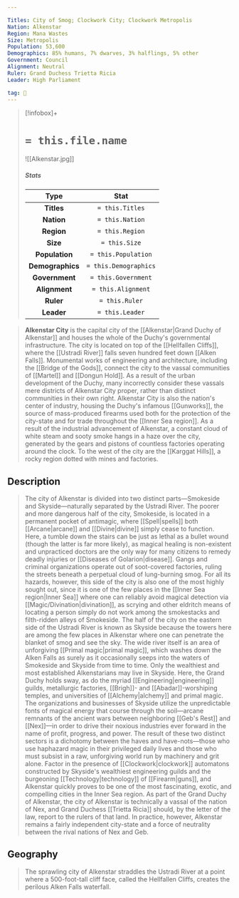 ```yaml
---

Titles: City of Smog; Clockwork City; Clockwork Metropolis
Nation: Alkenstar
Region: Mana Wastes
Size: Metropolis
Population: 53,600
Demographics: 85% humans, 7% dwarves, 3% halflings, 5% other
Government: Council
Alignment: Neutral
Ruler: Grand Duchess Trietta Ricia
Leader: High Parliament

tag: 🌃
---
```


> [!infobox]+
> #  `= this.file.name`
> ![[Alkenstar.jpg]]
> ##### Stats
> Type | Stat |
> :---:|:---:|
> **Titles** | `= this.Titles` |
> **Nation** | `= this.Nation` |
> **Region** | `= this.Region` |
> **Size** | `= this.Size` |
> **Population** | `= this.Population` |
> **Demographics** | `= this.Demographics` |
> **Government** | `= this.Government` |
> **Alignment** | `= this.Alignment` |
> **Ruler** | `= this.Ruler` |
> **Leader** | `= this.Leader` |



> **Alkenstar City** is the capital city of the [[Alkenstar|Grand Duchy of Alkenstar]] and houses the whole of the Duchy's governmental infrastructure. The city is located on top of the [[Hellfallen Cliffs]], where the [[Ustradi River]] falls seven hundred feet down [[Alken Falls]]. Monumental works of engineering and architecture, including the [[Bridge of the Gods]], connect the city to the vassal communities of [[Martel]] and [[Dongun Hold]]. As a result of the urban development of the Duchy, many incorrectly consider these vassals mere districts of Alkenstar City proper, rather than distinct communities in their own right. 
> Alkenstar City is also the nation's center of industry, housing the Duchy's infamous [[Gunworks]], the source of mass-produced firearms used both for the protection of the city-state and for trade throughout the [[Inner Sea region]]. As a result of the industrial advancement of Alkenstar, a constant cloud of white steam and sooty smoke hangs in a haze over the city, generated by the gears and pistons of countless factories operating around the clock.
> To the west of the city are the [[Karggat Hills]], a rocky region dotted with mines and factories.


## Description

> The city of Alkenstar is divided into two distinct parts—Smokeside and Skyside—naturally separated by the Ustradi River. The poorer and more dangerous half of the city, Smokeside, is located in a permanent pocket of antimagic, where [[Spell|spells]] both [[Arcane|arcane]] and [[Divine|divine]] simply cease to function. Here, a tumble down the stairs can be just as lethal as a bullet wound (though the latter is far more likely), as magical healing is non-existent and unpracticed doctors are the only way for many citizens to remedy deadly injuries or [[Diseases of Golarion|disease]]. Gangs and criminal organizations operate out of soot-covered factories, ruling the streets beneath a perpetual cloud of lung-burning smog. For all its hazards, however, this side of the city is also one of the most highly sought out, since it is one of the few places in the [[Inner Sea region|Inner Sea]] where one can reliably avoid magical detection via [[Magic/Divination|divination]], as scrying and other eldritch means of locating a person simply do not work among the smokestacks and filth-ridden alleys of Smokeside.
> The half of the city on the eastern side of the Ustradi River is known as Skyside because the towers here are among the few places in Alkenstar where one can penetrate the blanket of smog and see the sky. The wide river itself is an area of unforgiving [[Primal magic|primal magic]], which washes down the Alken Falls as surely as it occasionally seeps into the waters of Smokeside and Skyside from time to time. Only the wealthiest and most established Alkenstarians may live in Skyside. Here, the Grand Duchy holds sway, as do the myriad [[Engineering|engineering]] guilds, metallurgic factories, [[Brigh]]- and [[Abadar]]-worshiping temples, and universities of [[Alchemy|alchemy]] and primal magic. The organizations and businesses of Skyside utilize the unpredictable fonts of magical energy that course through the soil—arcane remnants of the ancient wars between neighboring [[Geb's Rest]] and [[Nex]]—in order to drive their noxious industries ever forward in the name of profit, progress, and power.
> The result of these two distinct sectors is a dichotomy between the haves and have-nots—those who use haphazard magic in their privileged daily lives and those who must subsist in a raw, unforgiving world run by machinery and grit alone. Factor in the presence of [[Clockwork|clockwork]] automatons constructed by Skyside's wealthiest engineering guilds and the burgeoning [[Technology|technology]] of [[Firearm|guns]], and Alkenstar quickly proves to be one of the most fascinating, exotic, and compelling cities in the Inner Sea region.
> As part of the Grand Duchy of Alkenstar, the city of Alkenstar is technically a vassal of the nation of Nex, and Grand Duchess [[Trietta Ricia]] should, by the letter of the law, report to the rulers of that land. In practice, however, Alkenstar remains a fairly independent city-state and a force of neutrality between the rival nations of Nex and Geb.


## Geography

> The sprawling city of Alkenstar straddles the Ustradi River at a point where a 500-foot-tall cliff face, called the Hellfallen Cliffs, creates the perilous Alken Falls waterfall.









